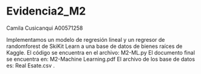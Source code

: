 # Evidencia2_M2
Camila Cusicanqui A00571258

Implementamos un modelo de regresión lineal y un regresor de randomforest de SkiKit Learn a una base de datos de bienes raíces de Kaggle. 
El código se encuentra en el archivo: M2-ML.py
El documento final se encuentra en: M2-Machine Learning.pdf
El archivo de los base de datos es: Real Esate.csv .
